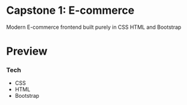 # Capstone 1: E-commerce

Modern E-commerce frontend built purely in CSS HTML and Bootstrap

# Preview

### Tech

- CSS
- HTML
- Bootstrap